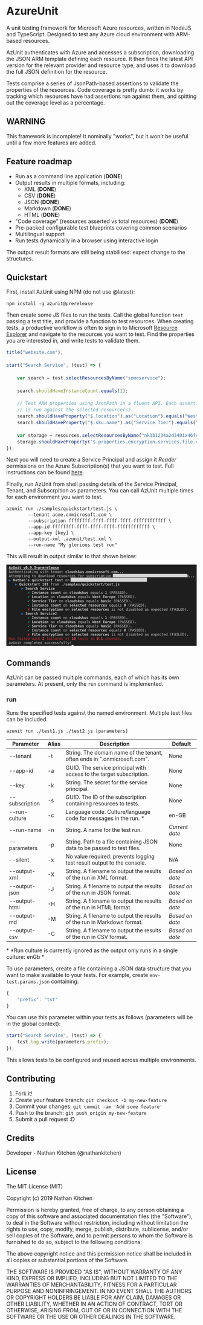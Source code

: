 # AzureUnit
A unit testing framework for Microsoft Azure resources, written in NodeJS and TypeScript. Designed to test any Azure cloud environment with ARM-based resources.

AzUnit authenticates with Azure and accesses a subscription, downloading the JSON ARM template defining each resource. It then finds the latest API version for the relevant provider and resource type, and uses it to download the full JSON definition for the resource.

Tests comprise a series of JsonPath-based assertions to validate the properties of the resources. Code coverage is pretty dumb: it works by tracking which resources have had assertions run against them, and spitting out the coverage level as a percentage.

## WARNING
This framework is incomplete! It nominally "works", but it won't be useful until a few more features are added.

## Feature roadmap

   - Run as a command line application (**DONE**)
   - Output results in multiple formats, including:
      - XML (**DONE**)
      - CSV (**DONE**)
      - JSON (**DONE**)
      - Markdown (**DONE**)
      - HTML (**DONE**)
   - "Code coverage" (resources asserted vs total resources) (**DONE**)
   - Pre-packed configurable test blueprints covering common scenarios
   - Multilingual support
   - Run tests dynamically in a browser using interactive login

The output result formats are still being stabilised: expect change to the structures.

## Quickstart
First, install AzUnit using NPM (do not use @latest):

``` cli
npm install -g azunit@prerelease
```

Then create some JS files to run the tests. Call the global function `test` passing a test title, and provide a function to test resources. When creating tests, a productive workflow is often to sign in to Microsoft [Resource Explorer](https://resources.azure.com) and navigate to the resources you want to test. Find the properties you are interested in, and write tests to validate them.

``` javascript
title("website.com");

start("Search Service", (test) => {

    var search = test.selectResourcesByName("someservice");

    search.shouldHaveInstanceCount.equals(1);

    // Test ARM properties using JsonPath in a fluent API. Each assertion
    // is run against the selected resource(s).
    search.shouldHaveProperty("$.location").as("Location").equals("West Europe");
    search.shouldHaveProperty("$.sku.name").as("Service Tier").equals("basic");

    var storage = resources.selectResourcesByName("nk1b1234a2d3401x46fee9aa");
    storage.shouldHaveProperty("$.properties.encryption.services.file.enabled").as("File encryption").disabled();
});
```

Next you will need to create a Service Principal and assign it *Reader* permissions on the Azure Subscription(s) that you want to test. Full instructions can be found [here](https://github.com/Azure/azure-sdk-for-node/blob/master/Documentation/Authentication.md#service-principal-authentication).

Finally, run AzUnit from shell passing details of the Service Principal, Tenant, and Subscrpition as parameters. You can call AzUnit multiple times for each environment you want to test.

``` cli
azunit run ./samples/quickstart/test.js \
        --tenant acme.onmicrosoft.com \
        --subscription ffffffff-ffff-ffff-ffff-ffffffffffff \
        --app-id ffffffff-ffff-ffff-ffff-ffffffffffff \
        --app-key [key] \
        --output-xml .azunit/test.xml \
        --run-name "My glorious test run"
```

This will result in output similar to that shown below:

![Console output of an AzUnit run](docs/output.png?raw=true)

## Commands
AzUnit can be passed multiple commands, each of which has its own parameters. At present, only the `run` command is implemented.

### run
Runs the specified tests against the named environment. Multiple test files can be included.

``` cli
azunit run ./test1.js ./test2.js [parameters]
```

| Parameter      | Alias | Description                                                              | Default         |
|----------------|-------|--------------------------------------------------------------------------|-----------------|
| --tenant       | -t    | String. The domain name of the tenant, often ends in ".onmicrosoft.com". | None            |
| --app-id       | -a    | GUID. The service principal with access to the target subscription.      | None            |
| --key          | -k    | String. The secret for the service principal.                            | None            |
| --subscription | -s    | GUID. The ID of the subscription containing resources to tests.          | None            |
| --run-culture  | -c    | Language code. Culture/language code for messages in the run. *          | en-GB           |
| --run-name     | -n    | String. A name for the test run.                                         | *Current date*  |
| --parameters   | -p    | String. Path to a file containing JSON data to be passed to test files.  | None            |
| --silent       | -x    | No value required: prevents logging test result output to the console.   | N/A             |
| --output-xml   | -X    | String. A filename to output the results of the run in XML format.       | *Based on date* |
| --output-json  | -J    | String. A filename to output the results of the run in JSON format.      | *Based on date* |
| --output-html  | -H    | String. A filename to output the results of the run in HTML format.      | *Based on date* |
| --output-md    | -M    | String. A filename to output the results of the run in Markdown format.  | *Based on date* |
| --output-csv   | -C    | String. A filename to output the results of the run in CSV format.       | *Based on date* |

&ast; *Run culture is currently ignored as the output only runs in a single culture: enGb *

To use parameters, create a file containing a JSON data structure that you want to make available to your tests. For example, create `env-test.params.json` containing:

``` javascript
{
    "prefix": "tst"
}
```

You can use this parameter within your tests as follows (parameters will be in the global context):

``` javascript
start("Search Service", (test) => { 
    test.log.write(parameters.prefix);
});
```

This allows tests to be configured and reused across multiple environments.

## Contributing

   1. Fork it!
   2. Create your feature branch: `git checkout -b my-new-feature`
   3. Commit your changes: `git commit -am 'Add some feature'`
   4. Push to the branch: `git push origin my-new-feature`
   5. Submit a pull request :D

## Credits

Developer - Nathan Kitchen (@nathankitchen)

## License
 
The MIT License (MIT)

Copyright (c) 2019 Nathan Kitchen

Permission is hereby granted, free of charge, to any person obtaining a copy of this software and associated documentation files (the "Software"), to deal in the Software without restriction, including without limitation the rights to use, copy, modify, merge, publish, distribute, sublicense, and/or sell copies of the Software, and to permit persons to whom the Software is furnished to do so, subject to the following conditions:

The above copyright notice and this permission notice shall be included in all copies or substantial portions of the Software.

THE SOFTWARE IS PROVIDED "AS IS", WITHOUT WARRANTY OF ANY KIND, EXPRESS OR IMPLIED, INCLUDING BUT NOT LIMITED TO THE WARRANTIES OF MERCHANTABILITY, FITNESS FOR A PARTICULAR PURPOSE AND NONINFRINGEMENT. IN NO EVENT SHALL THE AUTHORS OR COPYRIGHT HOLDERS BE LIABLE FOR ANY CLAIM, DAMAGES OR OTHER LIABILITY, WHETHER IN AN ACTION OF CONTRACT, TORT OR OTHERWISE, ARISING FROM, OUT OF OR IN CONNECTION WITH THE SOFTWARE OR THE USE OR OTHER DEALINGS IN THE SOFTWARE.